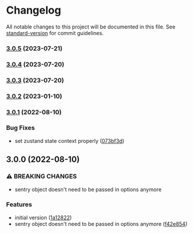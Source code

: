 # Changelog

All notable changes to this project will be documented in this file. See [standard-version](https://github.com/conventional-changelog/standard-version) for commit guidelines.

### [3.0.5](https://github.com/Thanaen/sentry-zustand-middleware/compare/v3.0.4...v3.0.5) (2023-07-21)

### [3.0.4](https://github.com/Thanaen/sentry-zustand-middleware/compare/v3.0.3...v3.0.4) (2023-07-20)

### [3.0.3](https://github.com/Thanaen/sentry-zustand-middleware/compare/v3.0.2...v3.0.3) (2023-07-20)

### [3.0.2](https://github.com/Thanaen/sentry-zustand-middleware/compare/v3.0.1...v3.0.2) (2023-01-10)

### [3.0.1](https://github.com/Thanaen/sentry-zustand-middleware/compare/v3.0.0...v3.0.1) (2022-08-10)


### Bug Fixes

* set zustand state context properly ([073bf3d](https://github.com/Thanaen/sentry-zustand-middleware/commit/073bf3da8495265a0819252859c7331340db2993))

## 3.0.0 (2022-08-10)


### ⚠ BREAKING CHANGES

* sentry object doesn't need to be passed in options anymore

### Features

* initial version ([1a12822](https://github.com/Thanaen/sentry-zustand-middleware/commit/1a12822214d5a0ed3f42c5099b6ac9f7556a1f74))
* sentry object doesn't need to be passed in options anymore ([f42e854](https://github.com/Thanaen/sentry-zustand-middleware/commit/f42e8548f6dd00a353890cb210094dcf5323e3fe))
